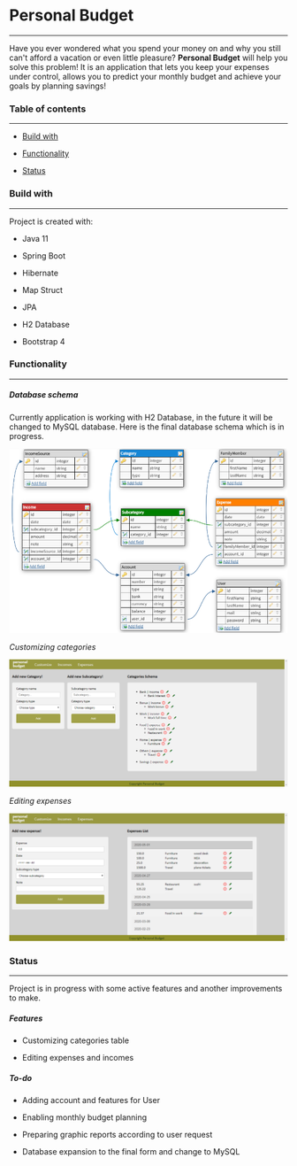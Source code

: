 # Personal Budget

---

Have you ever wondered what you spend your money on and why you still can&#39;t afford a vacation or even little pleasure? __Personal Budget__ will help you solve this problem! It is an application that lets you keep your expenses under control, allows you to predict your monthly budget and achieve your goals by planning savings!

### Table of contents

---

* [Build with](#build-with)

* [Functionality](#functionality)

* [Status](#status)

### Build with

---

Project is created with:

* Java 11

* Spring Boot

* Hibernate

* Map Struct

* JPA

* H2 Database

* Bootstrap 4

### Functionality

---

##### _Database schema_

Currently application is working with H2 Database, in the future it will be changed to MySQL database. Here is the final database schema which is in progress.

![Database schema](https://raw.githubusercontent.com/DariaSciuba/BudgetWebApp/master/toReadMe/databaseSchema.PNG)

_Customizing categories_

![Customizing categories](https://raw.githubusercontent.com/DariaSciuba/BudgetWebApp/master/toReadMe/customizing.PNG)

_Editing expenses_

![Editing expenses](https://raw.githubusercontent.com/DariaSciuba/BudgetWebApp/master/toReadMe/expensesList.PNG)

### Status

---

Project is in progress with some active features and another improvements to make.

##### _Features_

* Customizing categories table

* Editing expenses and incomes

##### _To-do_

* Adding account and features for User

* Enabling monthly budget planning

* Preparing graphic reports according to user request

* Database expansion to the final form and change to MySQL